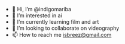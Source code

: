 - 👋 Hi, I’m @indigomariba
- 👀 I’m interested in ai
- 🌱 I’m currently learning film and art
- 💞️ I’m looking to collaborate on videography
- 📫 How to reach me isbreez@gmail.com

<!---
indigomariba/indigomariba is a ✨ special ✨ repository because its `README.md` (this file) appears on your GitHub profile.
You can click the Preview link to take a look at your changes.
--->
